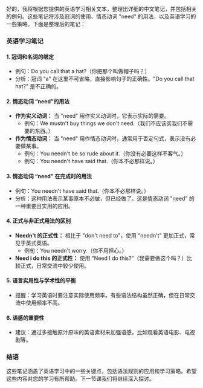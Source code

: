 好的，我将根据您提供的英语学习相关文本，整理出详细的中文笔记，并包括相关的例句。这些笔记将涉及冠词的使用、情态动词 "need" 的用法，以及英语学习的一些策略。下面是整理后的笔记：

### 英语学习笔记

#### 1. 冠词和名词的绑定
- 例句：Do you call that a hat?（你把那个叫做帽子吗？）
- 分析：冠词 "a" 在这里不可省略，直接影响句子的正确性。"Do you call that hat?" 是不正确的。

#### 2. 情态动词 “need”的用法
- **作为实义动词：** 当 "need" 用作实义动词时，它表示实际的需要。
  - 例句：We mustn't buy things we don't need.（我们不应该买我们不需要的东西。）
- **作为情态动词：** 当 "need" 用作情态动词时，通常用于否定句式，表示没有必要做某事。
  - 例句：You needn't be so rude about it.（你没有必要这样不客气。）
  - 例句：You needn't have said that.（你本不必那样说。）

#### 3. 情态动词 “need” 在完成时的用法
- 例句：You needn't have said that.（你本不必那样说。）
- 分析：这种用法表示某事原本不必做，但已经做了。这是情态动词 "need" 的一种重要且实用的应用。

#### 4. 正式与非正式用法的区别
- **Needn't 的正式性：** 相比于 "don't need to"，使用 "needn't" 更加正式，常见于英式英语。
  - 例句：You needn't worry.（你不用担心。）
- **Need i do this 的正式性：** 使用 "Need I do this?"（我需要做这个吗？）比较正式，日常交流中较少使用。

#### 5. 语言实用性与学术性的平衡
- 提醒：学习英语时要注意实际使用频率。有些语法结构虽然正确，但在日常交流中使用频率不高。

#### 6. 语感的重要性
- 建议：通过多接触原汁原味的英语素材来加强语感，比如观看英语电影、电视剧等。

### 结语
这些笔记涵盖了英语学习中的一些关键点，包括语法规则的应用和学习策略。希望这些内容对您的学习有所帮助。下一节课我们将继续深入探讨。